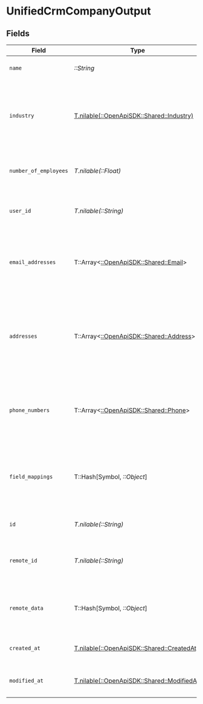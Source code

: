 # UnifiedCrmCompanyOutput


## Fields

| Field                                                                                                         | Type                                                                                                          | Required                                                                                                      | Description                                                                                                   | Example                                                                                                       |
| ------------------------------------------------------------------------------------------------------------- | ------------------------------------------------------------------------------------------------------------- | ------------------------------------------------------------------------------------------------------------- | ------------------------------------------------------------------------------------------------------------- | ------------------------------------------------------------------------------------------------------------- |
| `name`                                                                                                        | *::String*                                                                                                    | :heavy_check_mark:                                                                                            | The name of the company                                                                                       | Acme                                                                                                          |
| `industry`                                                                                                    | [T.nilable(::OpenApiSDK::Shared::Industry)](../../models/shared/industry.md)                                  | :heavy_minus_sign:                                                                                            | The industry of the company. Authorized values can be found in the Industry enum.                             | ACCOUNTING                                                                                                    |
| `number_of_employees`                                                                                         | *T.nilable(::Float)*                                                                                          | :heavy_minus_sign:                                                                                            | The number of employees of the company                                                                        | 10                                                                                                            |
| `user_id`                                                                                                     | *T.nilable(::String)*                                                                                         | :heavy_minus_sign:                                                                                            | The UUID of the user who owns the company                                                                     | 801f9ede-c698-4e66-a7fc-48d19eebaa4f                                                                          |
| `email_addresses`                                                                                             | T::Array<[::OpenApiSDK::Shared::Email](../../models/shared/email.md)>                                         | :heavy_minus_sign:                                                                                            | The email addresses of the company                                                                            | [<br/>{<br/>"email_address": "acme@gmail.com",<br/>"email_address_type": "WORK"<br/>}<br/>]                   |
| `addresses`                                                                                                   | T::Array<[::OpenApiSDK::Shared::Address](../../models/shared/address.md)>                                     | :heavy_minus_sign:                                                                                            | The addresses of the company                                                                                  | [<br/>{<br/>"street_1": "5th Avenue",<br/>"city": "New York",<br/>"state": "NY",<br/>"country": "USA",<br/>"address_type": "WORK"<br/>}<br/>] |
| `phone_numbers`                                                                                               | T::Array<[::OpenApiSDK::Shared::Phone](../../models/shared/phone.md)>                                         | :heavy_minus_sign:                                                                                            | The phone numbers of the company                                                                              | [<br/>{<br/>"phone_number": "+33660606067",<br/>"phone_type": "WORK"<br/>}<br/>]                              |
| `field_mappings`                                                                                              | T::Hash[Symbol, *::Object*]                                                                                   | :heavy_minus_sign:                                                                                            | The custom field mappings of the company between the remote 3rd party & Panora                                | {<br/>"fav_dish": "broccoli",<br/>"fav_color": "red"<br/>}                                                    |
| `id`                                                                                                          | *T.nilable(::String)*                                                                                         | :heavy_minus_sign:                                                                                            | The UUID of the company                                                                                       | 801f9ede-c698-4e66-a7fc-48d19eebaa4f                                                                          |
| `remote_id`                                                                                                   | *T.nilable(::String)*                                                                                         | :heavy_minus_sign:                                                                                            | The id of the company in the context of the Crm 3rd Party                                                     | id_1                                                                                                          |
| `remote_data`                                                                                                 | T::Hash[Symbol, *::Object*]                                                                                   | :heavy_minus_sign:                                                                                            | The remote data of the company in the context of the Crm 3rd Party                                            | {<br/>"fav_dish": "broccoli",<br/>"fav_color": "red"<br/>}                                                    |
| `created_at`                                                                                                  | [T.nilable(::OpenApiSDK::Shared::CreatedAt)](../../models/shared/createdat.md)                                | :heavy_minus_sign:                                                                                            | The created date of the object                                                                                | 2024-10-01T12:00:00Z                                                                                          |
| `modified_at`                                                                                                 | [T.nilable(::OpenApiSDK::Shared::ModifiedAt)](../../models/shared/modifiedat.md)                              | :heavy_minus_sign:                                                                                            | The modified date of the object                                                                               | 2024-10-01T12:00:00Z                                                                                          |